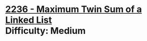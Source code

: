# [2236 - Maximum Twin Sum of a Linked List](https://leetcode.com/problems/maximum-twin-sum-of-a-linked-list/) </br> Difficulty: Medium